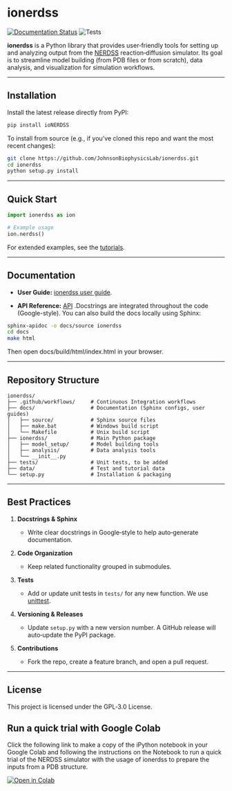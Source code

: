 # ionerdss
[![Documentation Status](https://readthedocs.org/projects/ionerdss/badge/?version=latest)](https://ionerdss.readthedocs.io/en/latest/?badge=latest)
![Tests](https://github.com/JohnsonBiophysicsLab/ionerdss/actions/workflows/unittest.yml/badge.svg)

**ionerdss** is a Python library that provides user‐friendly tools for setting up and analyzing output from the [NERDSS](https://github.com/JohnsonBiophysicsLab/NERDSS) reaction‐diffusion simulator. Its goal is to streamline model building (from PDB files or from scratch), data analysis, and visualization for simulation workflows.

---

## Installation

Install the latest release directly from PyPI:

```bash
pip install ioNERDSS
```

To install from source (e.g., if you’ve cloned this repo and want the most recent changes):

```bash
git clone https://github.com/JohnsonBiophysicsLab/ionerdss.git
cd ionerdss
python setup.py install
```

---

## Quick Start

```python
import ionerdss as ion

# Example usage
ion.nerdss()
```

For extended examples, see the [tutorials](https://ionerdss.readthedocs.io/en/latest/ionerdss_tutorials.html).

---

## Documentation
- **User Guide:** [ionerdss user guide](https://ionerdss.readthedocs.io/en/latest/ionerdss_documentation.html).

- **API Reference:** [API](https://ionerdss.readthedocs.io/en/latest/ionerdss.html) .Docstrings are integrated throughout the code (Google-style). You can also build the docs locally using Sphinx:
```bash
sphinx-apidoc -o docs/source ionerdss
cd docs
make html
```
Then open docs/build/html/index.html in your browser.

---

## Repository Structure
```
ionerdss/
├── .github/workflows/     # Continuous Integration workflows
├── docs/                  # Documentation (Sphinx configs, user guides)
│   ├── source/            # Sphinx source files
│   ├── make.bat           # Windows build script
│   └── Makefile           # Unix build script
├── ionerdss/              # Main Python package
│   ├── model_setup/       # Model building tools
│   ├── analysis/          # Data analysis tools
│   └── __init__.py 
├── tests/                 # Unit tests, to be added
├── data/                  # Test and tutorial data
└── setup.py               # Installation & packaging
```

---

## Best Practices

1. **Docstrings & Sphinx**  
   - Write clear docstrings in Google‐style to help auto‐generate documentation.

2. **Code Organization**  
   - Keep related functionality grouped in submodules.

3. **Tests**  
   - Add or update unit tests in `tests/` for any new function. We use [unittest](https://docs.python.org/3/library/unittest.html).

4. **Versioning & Releases**  
   - Update `setup.py` with a new version number. A GitHub release will auto‐update the PyPI package.

5. **Contributions**  
   - Fork the repo, create a feature branch, and open a pull request.

---

## License
This project is licensed under the GPL‐3.0 License.

## Run a quick trial with Google Colab

Click the following link to make a copy of the iPython notebook in your Google Colab and following the instructions on the Notebook to run a quick trial of the NERDSS simulator with the usage of ionerdss to prepare the inputs from a PDB structure.

[![Open in Colab](https://colab.research.google.com/assets/colab-badge.svg)](https://colab.research.google.com/github/JohnsonBiophysicsLab/ionerdss/blob/main/docs/Run_NERDSS_colab.ipynb?copy=true)
